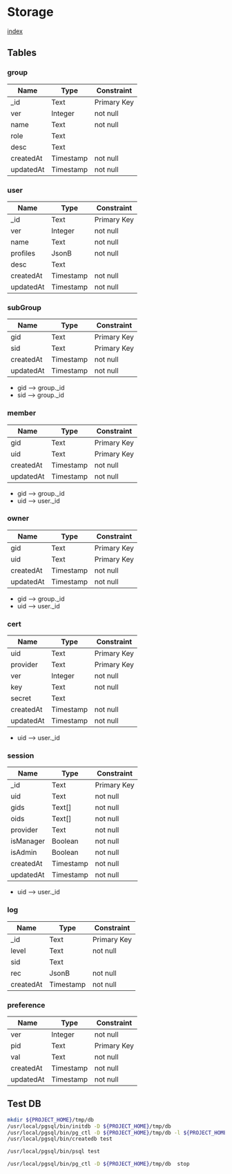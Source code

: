 # Storage

[index](./index.md)

## Tables

### group

|Name      |Type     |Constraint  |
|----------|---------|------------|
|_id       |Text     |Primary Key |
|ver       |Integer  |not null    |
|name      |Text     |not null    |
|role      |Text     |            |
|desc      |Text     |            |
|createdAt |Timestamp|not null    |
|updatedAt |Timestamp|not null    |

### user

|Name      |Type     |Constraint  |
|----------|---------|------------|
|_id       |Text     |Primary Key |
|ver       |Integer  |not null    |
|name      |Text     |not null    |
|profiles  |JsonB    |not null    |
|desc      |Text     |            |
|createdAt |Timestamp|not null    |
|updatedAt |Timestamp|not null    |

### subGroup

|Name      |Type     |Constraint  |
|----------|---------|------------|
|gid       |Text     |Primary Key |
|sid       |Text     |Primary Key |
|createdAt |Timestamp|not null    |
|updatedAt |Timestamp|not null    |

 * gid --> group._id
 * sid --> group._id

### member

|Name      |Type     |Constraint  |
|----------|---------|------------|
|gid       |Text     |Primary Key |
|uid       |Text     |Primary Key |
|createdAt |Timestamp|not null    |
|updatedAt |Timestamp|not null    |

 * gid --> group._id
 * uid --> user._id

### owner

|Name      |Type     |Constraint  |
|----------|---------|------------|
|gid       |Text     |Primary Key |
|uid       |Text     |Primary Key |
|createdAt |Timestamp|not null    |
|updatedAt |Timestamp|not null    |

 * gid --> group._id
 * uid --> user._id

### cert

|Name      |Type     |Constraint  |
|----------|---------|------------|
|uid       |Text     |Primary Key |
|provider  |Text     |Primary Key |
|ver       |Integer  |not null    |
|key       |Text     |not null    |
|secret    |Text     |            |
|createdAt |Timestamp|not null    |
|updatedAt |Timestamp|not null    |

 * uid --> user._id

### session

|Name      |Type     |Constraint  |
|----------|---------|------------|
|_id       |Text     |Primary Key |
|uid       |Text     |not null    |
|gids      |Text[]   |not null    |
|oids      |Text[]   |not null    |
|provider  |Text     |not null    |
|isManager |Boolean  |not null    |
|isAdmin   |Boolean  |not null    |
|createdAt |Timestamp|not null    |
|updatedAt |Timestamp|not null    |

 * uid --> user._id

### log

|Name      |Type     |Constraint  |
|----------|---------|------------|
|_id       |Text     |Primary Key |
|level     |Text     |not null    |
|sid       |Text     |            |
|rec       |JsonB    |not null    |
|createdAt |Timestamp|not null    |

### preference

|Name      |Type     |Constraint  |
|----------|---------|------------|
|ver       |Integer  |not null    |
|pid       |Text     |Primary Key |
|val       |Text     |not null    |
|createdAt |Timestamp|not null    |
|updatedAt |Timestamp|not null    |

## Test DB

```bash
mkdir ${PROJECT_HOME}/tmp/db
/usr/local/pgsql/bin/initdb -D ${PROJECT_HOME}/tmp/db
/usr/local/pgsql/bin/pg_ctl -D ${PROJECT_HOME}/tmp/db -l ${PROJECT_HOME}/tmp/db/log.txt start
/usr/local/pgsql/bin/createdb test

/usr/local/pgsql/bin/psql test

/usr/local/pgsql/bin/pg_ctl -D ${PROJECT_HOME}/tmp/db  stop
```
